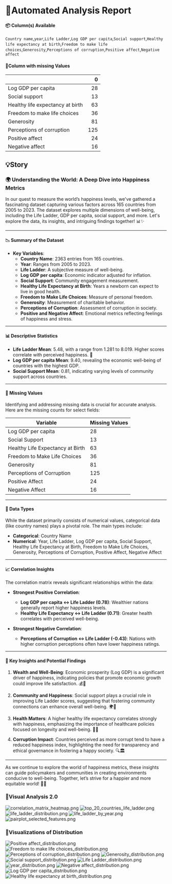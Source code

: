 # 🤖Automated Analysis Report

#### 📦 Column(s) Available 

`Country name`,`year`,`Life Ladder`,`Log GDP per capita`,`Social support`,`Healthy life expectancy at birth`,`Freedom to make life choices`,`Generosity`,`Perceptions of corruption`,`Positive affect`,`Negative affect` 

#### 🪫Column with missing Values 

|                                  |   0 |
|:---------------------------------|----:|
| Log GDP per capita               |  28 |
| Social support                   |  13 |
| Healthy life expectancy at birth |  63 |
| Freedom to make life choices     |  36 |
| Generosity                       |  81 |
| Perceptions of corruption        | 125 |
| Positive affect                  |  24 |
| Negative affect                  |  16 |

## 💡Story
### 🌍 Understanding the World: A Deep Dive into Happiness Metrics

In our quest to measure the world’s happiness levels, we've gathered a fascinating dataset capturing various factors across 165 countries from 2005 to 2023. The dataset explores multiple dimensions of well-being, including the Life Ladder, GDP per capita, social support, and more. Let's explore the data, its insights, and intriguing findings together! 📊✨

---

#### 📉 Summary of the Dataset

- **Key Variables**: 
   - **Country Name**: 2363 entries from 165 countries.
   - **Year**: Ranges from 2005 to 2023.
   - **Life Ladder**: A subjective measure of well-being.
   - **Log GDP per capita**: Economic indicator adjusted for inflation.
   - **Social Support**: Community engagement measurement.
   - **Healthy Life Expectancy at Birth**: Years a newborn can expect to live in good health.
   - **Freedom to Make Life Choices**: Measure of personal freedom.
   - **Generosity**: Measurement of charitable behavior.
   - **Perceptions of Corruption**: Assessment of corruption in society.
   - **Positive and Negative Affect**: Emotional metrics reflecting feelings of happiness and stress.

---

#### 📊 Descriptive Statistics

- **Life Ladder Mean**: 5.48, with a range from 1.281 to 8.019. Higher scores correlate with perceived happiness. 🌈
- **Log GDP per capita Mean**: 9.40, revealing the economic well-being of countries with the highest GDP.
- **Social Support Mean**: 0.81, indicating varying levels of community support across countries. 

---

#### 🚨 Missing Values

Identifying and addressing missing data is crucial for accurate analysis. Here are the missing counts for select fields:

| **Variable**                              | **Missing Values** |
|-------------------------------------------|---------------------|
| Log GDP per capita                        | 28                  |
| Social Support                            | 13                  |
| Healthy Life Expectancy at Birth          | 63                  |
| Freedom to Make Life Choices              | 36                  |
| Generosity                                | 81                  |
| Perceptions of Corruption                 | 125                 |
| Positive Affect                           | 24                  |
| Negative Affect                           | 16                  |

---

#### 🧮 Data Types

While the dataset primarily consists of numerical values, categorical data (like country names) plays a pivotal role. The main types include:

- **Categorical**: Country Name
- **Numerical**: Year, Life Ladder, Log GDP per capita, Social Support, Healthy Life Expectancy at Birth, Freedom to Make Life Choices, Generosity, Perceptions of Corruption, Positive Affect, Negative Affect

---

#### 📈 Correlation Insights

The correlation matrix reveals significant relationships within the data:

- **Strongest Positive Correlation**:
    - **Log GDP per capita ↔ Life Ladder (0.78)**: Wealthier nations generally report higher happiness levels.
    - **Healthy Life Expectancy ↔ Life Ladder (0.71)**: Greater health correlates with perceived well-being.
  
- **Strongest Negative Correlation**:
    - **Perceptions of Corruption ↔ Life Ladder (-0.43)**: Nations with higher corruption perceptions often have lower happiness ratings.

---

#### 🎯 Key Insights and Potential Findings

1. **Wealth and Well-Being**: Economic prosperity (Log GDP) is a significant driver of happiness, indicating policies that promote economic growth could improve life satisfaction. 💰💖
   
2. **Community and Happiness**: Social support plays a crucial role in improving Life Ladder scores, suggesting that fostering community connections can enhance overall well-being. 🌍🤝

3. **Health Matters**: A higher healthy life expectancy correlates strongly with happiness, emphasizing the importance of healthcare policies focused on longevity and well-being. 🏥🥗

4. **Corruption Impact**: Countries perceived as more corrupt tend to have a reduced happiness index, highlighting the need for transparency and ethical governance in fostering a happy society. 🔍🏛️

---

As we continue to explore the world of happiness metrics, these insights can guide policymakers and communities in creating environments conducive to well-being. Together, let’s strive for a happier and more equitable world! 🌟🌈

### 🌉Visual Analysis 2.0 
![correlation_matrix_heatmap.png](correlation_matrix_heatmap.png)
![top_20_countries_life_ladder.png](top_20_countries_life_ladder.png)
![life_ladder_distribution.png](life_ladder_distribution.png)
![life_ladder_by_year.png](life_ladder_by_year.png)
![pairplot_selected_features.png](pairplot_selected_features.png)


### 🌉Visualizations of Distribution 
![Positive affect_distribution.png](static/Positive_affect_distribution.png)
![Freedom to make life choices_distribution.png](static/Freedom_to_make_life_choices_distribution.png)
![Perceptions of corruption_distribution.png](static/Perceptions_of_corruption_distribution.png)
![Generosity_distribution.png](static/Generosity_distribution.png)
![Social support_distribution.png](static/Social_support_distribution.png)
![Life Ladder_distribution.png](static/Life_Ladder_distribution.png)
![year_distribution.png](static/year_distribution.png)
![Negative affect_distribution.png](static/Negative_affect_distribution.png)
![Log GDP per capita_distribution.png](static/Log_GDP_per_capita_distribution.png)
![Healthy life expectancy at birth_distribution.png](static/Healthy_life_expectancy_at_birth_distribution.png)
